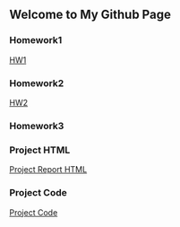 ## Welcome to My Github Page



### Homework1


[HW1](https://bu-ie-360.github.io/spring22-nusretkaanpolat/files/HW1-360-Nusret-Kaan-Polat.html)

### Homework2
[HW2](https://bu-ie-360.github.io/spring22-nusretkaanpolat/files/HW2-IE-360.html)

### Homework3

### Project HTML
[Project Report HTML](https://bu-ie-360.github.io/spring22-nusretkaanpolat/files/Project_Report.html)
### Project Code
[Project Code](https://bu-ie-360.github.io/spring22-nusretkaanpolat/files/IE_360_Project_Final_Code.R)



